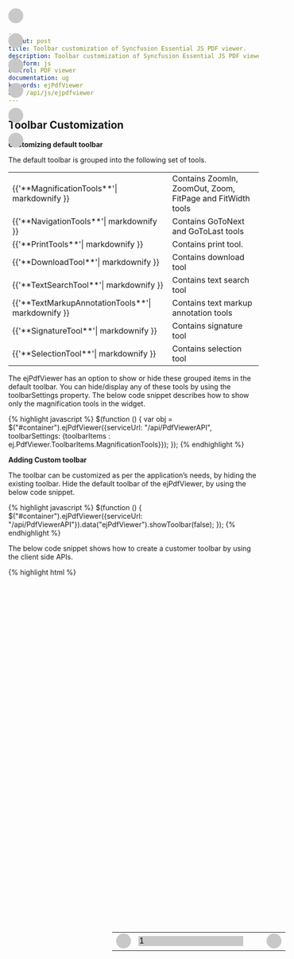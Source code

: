 ```yaml
---
layout: post
title: Toolbar customization of Syncfusion Essential JS PDF viewer.
description: Toolbar customization of Syncfusion Essential JS PDF viewer.
platform: js
control: PDF viewer
documentation: ug
keywords: ejPdfViewer
api: /api/js/ejpdfviewer
---
```


## Toolbar Customization

**Customizing default toolbar**

The default toolbar is grouped into the following set of tools.
<table>
<tr>
<td>
{{'**MagnificationTools**'| markdownify }}
</td>
<td>
Contains ZoomIn, ZoomOut, Zoom, FitPage and FitWidth tools
</td>
</tr>
<tr>
<td>
{{'**NavigationTools**'| markdownify }}
</td>
<td>
Contains GoToNext and GoToLast tools
</td>
</tr>
<tr>
<td>
{{'**PrintTools**'| markdownify }}
</td>
<td>
Contains print tool.
</td>
</tr>
<tr>
<td>
{{'**DownloadTool**'| markdownify }}
</td>
<td>
Contains download tool
</td>
</tr>
<tr>
<td>
{{'**TextSearchTool**'| markdownify }}
</td>
<td>
Contains text search tool
</td>
</tr>
<tr>
<td>
{{'**TextMarkupAnnotationTools**'| markdownify }}
</td>
<td>
Contains text markup annotation tools
</td>
</tr>
<tr>
<td>
{{'**SignatureTool**'| markdownify }}
</td>
<td>
Contains signature tool
</td>
</tr>
<tr>
<td>
{{'**SelectionTool**'| markdownify }}
</td>
<td>
Contains selection tool
</td>
</tr>
</table>

The ejPdfViewer has an option to show or hide these grouped items in the default toolbar.  You can hide/display any of these tools by using the toolbarSettings property.
The below code snippet describes how to show only the magnification tools in the widget.

{% highlight javascript %}
$(function () {
            var obj = $("#container").ejPdfViewer({serviceUrl: "/api/PdfViewerAPI", toolbarSettings: {toolbarItems : ej.PdfViewer.ToolbarItems.MagnificationTools}});
        });
{% endhighlight %}

**Adding Custom toolbar**

The toolbar can be customized as per the application’s needs, by hiding the existing toolbar.
Hide the default toolbar of the ejPdfViewer, by using the below code snippet.

{% highlight javascript %}
$(function () {
$("#container").ejPdfViewer({serviceUrl: "/api/PdfViewerAPI"}).data("ejPdfViewer").showToolbar(false);
});
{% endhighlight %}

The below code snippet shows how to create a customer toolbar by using the client side APIs.

{% highlight html %}
<body>
  <div id="container" onmousemove="mouseMoveFunction(event)" style="width: 100%; height: 680px;"></div>
        <!--"-->
        <div id="magnificationDiv" class="toolbarclass" role="toolbar">
            <div class="round-button-circle" style=" position:absolute;top:20px;">
                <div class=" e-pdfviewer-customtoolbar-print "onclick=" callClientSideMethod('print')"></div>
            </div>
              <div class="round-button-circle" style=" position:absolute;top:70px;">
                <div class=" e-pdfviewer-customtoolbar-download "onclick=" callClientSideMethod('download')"></div>
            </div>
            <div class="round-button-circle" style=" position:absolute;top:120px;">
                <div class=" e-pdfviewer-customtoolbar-zoomin "  onclick=" callClientSideMethod('zoomIn')"></div>
            </div>
            <div class="round-button-circle" style="position:absolute;top:170px;">
                <div class="  e-pdfviewer-customtoolbar-zoomout "  onclick="callClientSideMethod('zoomOut')"></div>
            </div>
            <div class="round-button-circle" style="position:absolute;top:220px;">
                <div class=" e-pdfviewer-customtoolbar-fitpage "  onclick="callClientSideMethod('fitPage')"></div>
            </div>
            <div class="round-button-circle" style="position:absolute;top:270px;">
                <div class=" e-pdfviewer-customtoolbar-fitwidth "  onclick="callClientSideMethod('fitWidth')"></div>
            </div>
        </div>
        <div id="toolbarDiv" class="toolbarclass " role="toolbar" style="background-color:#c8c8c8;width:98.5%;">
            <div style="padding:10px;float:left">
                <span id="pdfName"></span>
            </div>
            <div style ="left:45%;position:absolute;padding:5px;">
                <table>
                <tr>
                    <td style="width:34px;"><div class=" round-button-circle"><div class=" e-pdfviewer-customtoolbar-previous " onclick=" callClientSideMethod('previous')"></div></div></td>
                    <td><input id="currentPage" class="e-pdfviewer-pagenumber" type="text" value="1" data-role="none" onclick="textboxOnclick(event)" onkeypress="goToPage(event)" style="background-color:#c8c8c8;border:#c8c8c8;font-size:16px;margin:-5px;"></td>
                    <td style="width:20px;"><span id="totalPageCount"></span></td>
                    <td><div class=" round-button-circle"><div class=" e-pdfviewer-customtoolbar-next " onclick=" callClientSideMethod('next')"></div></div></td>
                </tr>
                </table>
            </div>
        </div>
        <script type="text/javascript">
            $(function () {
                $("#container").ejPdfViewer({serviceUrl: "/api/PdfViewerAPI", pageChange: "pageChange" }).data("ejPdfViewer").showToolbar(false);
            });
            var isTextFieldInFocus = false;
            var mousePosX, mousePosY, height, width;
            var currentPage = 1;
            var toolbarInView = false;
            height = parseInt(document.getElementById("container").style.height);
            width = window.innerWidth;
            showCustomToolbar();
            function mouseMoveFunction(args) {
               mousePosX = args.clientX;
               mousePosY = args.clientY;
                if (!toolbarInView) {
                    if ((mousePosY < height - 400 && mousePosX < 200) || (mousePosY <= 70 && mousePosX <= width)) {
                        showCustomToolbar();
                    }
                    else {
                    }
                }
            }
            function showCustomToolbar() {
                $("#magnificationDiv").css({ left: 0, "position": "absolute", "display": "block", "height": 300 + "px", "top": (height - 600) + "px" }).animate({ "left": 100 + "px" }, "slow");
                $("#toolbarDiv").css({ left: 0, "top": 0 + "px", "position": "absolute" }).animate({ "height": 40 + "px", top: 0 }, "slow");
                toolbarInView = true;
            }
            function hideCustomToolbar() {
                $("#toolbarDiv").css({ height: 40 + "px" }).animate({ "top": -40 + "px" }, "slow");
                $("#magnificationDiv").css({ left: 100 + "px" }).animate({ "left": -50 + "px" }, "slow");
                toolbarInView = false;
            }
            setInterval(function () { hideToolbar() }, 5000);
            function hideToolbar() {
                if (((mousePosY < height - 400 && mousePosX < 200) || (mousePosY <= 70 && mousePosX <= width))) {
                } else {
                    if ((toolbarInView) && (!isTextFieldInFocus)) {
                        hideCustomToolbar();
                    }
                }
            }
            function callClientSideMethod(apiName) {
                var obj = $("#container").data("ejPdfViewer");
                switch (apiName) {
                    case 'zoomIn':
                        obj.zoomIn();
                        break;
                    case 'zoomOut':
                        obj.zoomOut();
                        break;
                    case 'fitPage':
                        obj.fitToPage();
                        break;
                    case 'fitWidth':
                        obj.fitToWidth();
                        break;
                    case 'previous':
                        obj.goToPreviousPage();
                        break;
                    case 'next':
                        obj.goToNextPage();
                        break;
                    case 'print':
                        obj.print();
                        break;
                    case 'download':
                        obj.download();
                        break;
                }
            }
            function pageChange(args) {
                $("#currentPage").val(args.currentPageNumber);
                currentPage = document.getElementById("currentPage").value;
            }
            $(function () {
                var obj = $("#container").data("ejPdfViewer");
                var pageCount = obj.pageCount;
                $("#totalPageCount").html("/" + pageCount);
                var filename = (obj.fileName).split("\\");
                var pdf = filename[filename.length - 1];
                $("#pdfName").html(pdf);
            });
            function goToPage(event) {
                var obj = $("#container").data("ejPdfViewer");
                if (event.keyCode == 13) {
                    try {
                        var val = parseInt($(event.currentTarget).val());
                        if (val > 0 && val <= obj.pageCount)
                            obj.goToPage(val);
                        else
                            $(event.currentTarget).val(currentPage);
                    } catch (err) {
                    }
                }
            }
            function textboxOnclick(event) {
                if (event.target.id == "currentPage")
                    $('#currentPage').select();
            };
            $('#currentPage').keypress(function (event) {
                if ((event.which < 48 || event.which > 57) && event.which != 8 && event.which != 13) {
                    return false;
                }
                else {
                    return true;
                }
            });
            $("#currentPage").focusin(function () {
                isTextFieldInFocus = true;
                var $this = $(this);
                 $this.select();
                 window.setTimeout(function () {
                    $this.select();
                }, 1);
                  function mouseUpHandler() {
                    $this.off("mouseup", mouseUpHandler);
                    return false;
                }
                $this.mouseup(mouseUpHandler);
            });
            $("#currentPage").focusout(function () {
                isTextFieldInFocus = false;
            });
        </script>
        <style>
            .round-button-circle {
                width: 30px;
                height: 30px;
                border-radius: 50%;
                background-color: #c8c8c8;
                /*overflow: hidden;*/
            }
            .round-button-circle:hover {
                    background: #86cbea;
            }         
    .e-pdfviewer-customtoolbar-zoomin:before{
      content: url('../images/pdfviewer/CustomToolbarImages/zoomin.png');
          }
    .e-pdfviewer-customtoolbar-zoomout:before{
      content: url('../images/pdfviewer/CustomToolbarImages/zoomout.png');
        }
    .e-pdfviewer-customtoolbar-previous:before{
        content: url('../images/pdfviewer/CustomToolbarImages/previous.png');
        }
    .e-pdfviewer-customtoolbar-next:before{
        content: url('../images/pdfviewer/CustomToolbarImages/next.png');
        }
    .e-pdfviewer-customtoolbar-fitwidth:before{
        content: url('../images/pdfviewer/CustomToolbarImages/fitwidth.png');
        }
    .e-pdfviewer-customtoolbar-print:before{
        content: url('../images/pdfviewer/CustomToolbarImages/print.png');
        }
    .e-pdfviewer-customtoolbar-download:before{
        content: url('../images/pdfviewer/CustomToolbarImages/download.png');
        }

    .e-pdfviewer-customtoolbar-fitpage:before{
        content: url('../images/pdfviewer/CustomToolbarImages/fitpage.png');
        }
    </style>
</body>
{% endhighlight %}


N> Ensure the icon images available in the referred location for the custom toolbar.

Run the sample. You can view the ejPdfViewer with custom toolbar.
